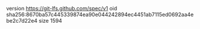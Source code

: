 version https://git-lfs.github.com/spec/v1
oid sha256:8670ba57c445339874ea90e044242894ec4451ab7115ed0692aa4ebe2c7d22e4
size 1594
